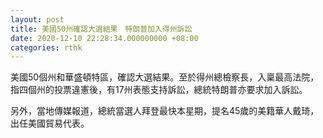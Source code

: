 ```yaml
---
layout: post
title: 美國50州確認大選結果　特朗普加入得州訴訟
date: 2020-12-10 22:28:34.000000000 +08:00
categories: rthk
---
```


美國50個州和華盛頓特區，確認大選結果。至於得州總檢察長，入稟最高法院，指四個州的投票違憲後，有17州表態支持訴訟，總統特朗普亦要求加入訴訟。

另外，當地傳媒報道，總統當選人拜登最快本星期，提名45歲的美籍華人戴琦，出任美國貿易代表。
